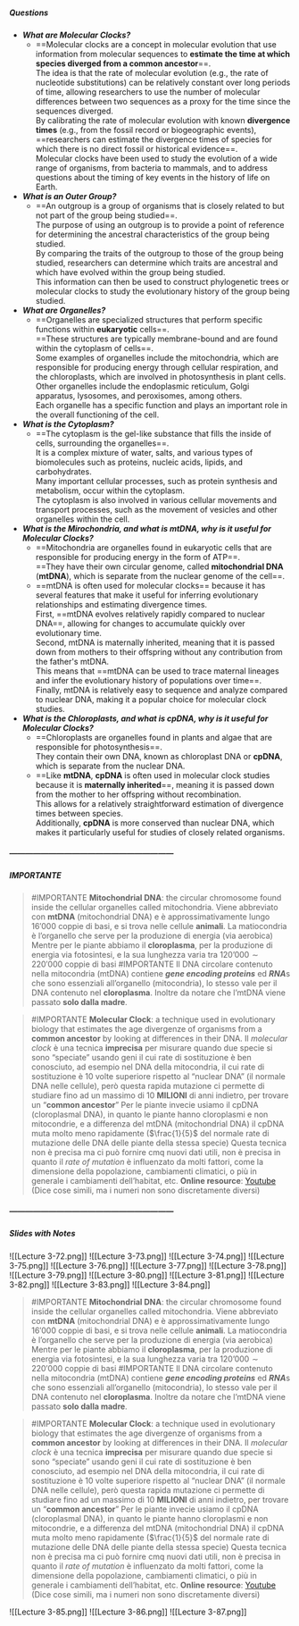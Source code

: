 ##### Questions
- ***What are Molecular Clocks?***
	- ==Molecular clocks are a concept in molecular evolution that use information from molecular sequences to **estimate the time at which species diverged from a common ancestor**==. <BR>The idea is that the rate of molecular evolution (e.g., the rate of nucleotide substitutions) can be relatively constant over long periods of time, allowing researchers to use the number of molecular differences between two sequences as a proxy for the time since the sequences diverged. <BR>By calibrating the rate of molecular evolution with known **divergence times** (e.g., from the fossil record or biogeographic events), ==researchers can estimate the divergence times of species for which there is no direct fossil or historical evidence==. <BR>Molecular clocks have been used to study the evolution of a wide range of organisms, from bacteria to mammals, and to address questions about the timing of key events in the history of life on Earth.
- ***What is an Outer Group?***
	- ==An outgroup is a group of organisms that is closely related to but not part of the group being studied==. <BR>The purpose of using an outgroup is to provide a point of reference for determining the ancestral characteristics of the group being studied. <br>By comparing the traits of the outgroup to those of the group being studied, researchers can determine which traits are ancestral and which have evolved within the group being studied. <br>This information can then be used to construct phylogenetic trees or molecular clocks to study the evolutionary history of the group being studied.
- ***What are Organelles?***
	- ==Organelles are specialized structures that perform specific functions within **eukaryotic** cells==. <br>==These structures are typically membrane-bound and are found within the cytoplasm of cells==. <br>Some examples of organelles include the mitochondria, which are responsible for producing energy through cellular respiration, and the chloroplasts, which are involved in photosynthesis in plant cells. <br>Other organelles include the endoplasmic reticulum, Golgi apparatus, lysosomes, and peroxisomes, among others. <br>Each organelle has a specific function and plays an important role in the overall functioning of the cell.
- ***What is the Cytoplasm?***
	- ==The cytoplasm is the gel-like substance that fills the inside of cells, surrounding the organelles==. <br>It is a complex mixture of water, salts, and various types of biomolecules such as proteins, nucleic acids, lipids, and carbohydrates. <br>Many important cellular processes, such as protein synthesis and metabolism, occur within the cytoplasm. <br>The cytoplasm is also involved in various cellular movements and transport processes, such as the movement of vesicles and other organelles within the cell.
- ***What is the Mirochondria, and what is mtDNA, why is it useful for Molecular Clocks?***
	- ==Mitochondria are organelles found in eukaryotic cells that are responsible for producing energy in the form of ATP==. <br>==They have their own circular genome, called **mitochondrial DNA** (**mtDNA**), which is separate from the nuclear genome of the cell==.
	- ==mtDNA is often used for molecular clocks== because it has several features that make it useful for inferring evolutionary relationships and estimating divergence times. <br>First, ==mtDNA evolves relatively rapidly compared to nuclear DNA==, allowing for changes to accumulate quickly over evolutionary time. <br>Second, mtDNA is maternally inherited, meaning that it is passed down from mothers to their offspring without any contribution from the father's mtDNA. <br>This means that ==mtDNA can be used to trace maternal lineages and infer the evolutionary history of populations over time==. <br>Finally, mtDNA is relatively easy to sequence and analyze compared to nuclear DNA, making it a popular choice for molecular clock studies.
- ***What is the Chloroplasts, and what is cpDNA, why is it useful for Molecular Clocks?***
	- ==Chloroplasts are organelles found in plants and algae that are responsible for photosynthesis==. <br>They contain their own DNA, known as chloroplast DNA or **cpDNA**, which is separate from the nuclear DNA.
	- ==Like **mtDNA**, **cpDNA** is often used in molecular clock studies because it is **maternally inherited**==, meaning it is passed down from the mother to her offspring without recombination. <br>This allows for a relatively straightforward estimation of divergence times between species. <br>Additionally, **cpDNA** is more conserved than nuclear DNA, which makes it particularly useful for studies of closely related organisms.

##### —————————————————————
##### IMPORTANTE

> #IMPORTANTE **Mitochondrial DNA**: the circular chromosome found inside the cellular organelles called mitochondria.
> Viene abbreviato con **mtDNA** (mitochondrial DNA) e è approssimativamente lungo $16'000$ coppie di basi, e si trova nelle cellule **animali**.
> La matiocondria è l’organello che serve per la produzione di energia (via aerobica)
> Mentre per le piante abbiamo il **cloroplasma**, per la produzione di energia via fotosintesi, e la sua lunghezza varia tra $120’000 \sim 220'000$ coppie di basi
> #IMPORTANTE Il DNA circolare contenuto nella mitocondria (mtDNA) contiene ***gene encoding proteins*** ed ***RNA***s che sono essenziali all’organello (mitocondria), lo stesso vale per il DNA contenuto nel **cloroplasma**.
> Inoltre da notare che l’mtDNA viene passato **solo dalla madre**.

> #IMPORTANTE **Molecular Clock**: a technique used in evolutionary biology that estimates the age divergenze of organisms from a **common ancestor** by looking at differences in their DNA.
> Il *molecular clock* è una tecnica **imprecisa** per misurare quando due specie si sono “speciate” usando geni il cui rate di sostituzione è ben conosciuto, ad esempio nel DNA della mitocondria, il cui rate di sostituzione è $10$ volte superiore rispetto al “nuclear DNA” (il normale DNA nelle cellule), però questa rapida mutazione ci permette di studiare fino ad un massimo di $10$ **MILIONI** di anni indietro, per trovare un “**common ancestor**”
> Per le piante invecie usiamo il cpDNA (cloroplasmal DNA), in quanto le piante hanno cloroplasmi e non mitocondrie, e a differenza del mtDNA (mitochondrial DNA) il cpDNA muta molto meno rapidamente ($\frac{1}{5}$ del normale rate di mutazione delle DNA delle piante della stessa specie)
> Questa tecnica non è precisa ma ci può fornire cmq nuovi dati utili, non è precisa in quanto il *rate of mutation* è influenzato da molti fattori, come la dimensione della popolazione, cambiamenti climatici, o più in generale i cambiamenti dell’habitat, etc.
> **Online resource**: [Youtube](https://www.youtube.com/watch?v=rMSVwWYXIjg) (Dice cose simili, ma i numeri non sono discretamente diversi)

##### —————————————————————
##### Slides with Notes
![[Lecture 3-72.png]] ![[Lecture 3-73.png]] ![[Lecture 3-74.png]] ![[Lecture 3-75.png]] ![[Lecture 3-76.png]] ![[Lecture 3-77.png]] ![[Lecture 3-78.png]] ![[Lecture 3-79.png]] ![[Lecture 3-80.png]] ![[Lecture 3-81.png]] ![[Lecture 3-82.png]] ![[Lecture 3-83.png]] ![[Lecture 3-84.png]]

> #IMPORTANTE **Mitochondrial DNA**: the circular chromosome found inside the cellular organelles called mitochondria.
> Viene abbreviato con **mtDNA** (mitochondrial DNA) e è approssimativamente lungo $16'000$ coppie di basi, e si trova nelle cellule **animali**.
> La matiocondria è l’organello che serve per la produzione di energia (via aerobica)
> Mentre per le piante abbiamo il **cloroplasma**, per la produzione di energia via fotosintesi, e la sua lunghezza varia tra $120’000 \sim 220'000$ coppie di basi
> #IMPORTANTE Il DNA circolare contenuto nella mitocondria (mtDNA) contiene ***gene encoding proteins*** ed ***RNA***s che sono essenziali all’organello (mitocondria), lo stesso vale per il DNA contenuto nel **cloroplasma**.
> Inoltre da notare che l’mtDNA viene passato **solo dalla madre**.

> #IMPORTANTE **Molecular Clock**: a technique used in evolutionary biology that estimates the age divergenze of organisms from a **common ancestor** by looking at differences in their DNA.
> Il *molecular clock* è una tecnica **imprecisa** per misurare quando due specie si sono “speciate” usando geni il cui rate di sostituzione è ben conosciuto, ad esempio nel DNA della mitocondria, il cui rate di sostituzione è $10$ volte superiore rispetto al “nuclear DNA” (il normale DNA nelle cellule), però questa rapida mutazione ci permette di studiare fino ad un massimo di $10$ **MILIONI** di anni indietro, per trovare un “**common ancestor**”
> Per le piante invecie usiamo il cpDNA (cloroplasmal DNA), in quanto le piante hanno cloroplasmi e non mitocondrie, e a differenza del mtDNA (mitochondrial DNA) il cpDNA muta molto meno rapidamente ($\frac{1}{5}$ del normale rate di mutazione delle DNA delle piante della stessa specie)
> Questa tecnica non è precisa ma ci può fornire cmq nuovi dati utili, non è precisa in quanto il *rate of mutation* è influenzato da molti fattori, come la dimensione della popolazione, cambiamenti climatici, o più in generale i cambiamenti dell’habitat, etc.
> **Online resource**: [Youtube](https://www.youtube.com/watch?v=rMSVwWYXIjg) (Dice cose simili, ma i numeri non sono discretamente diversi)

![[Lecture 3-85.png]]
![[Lecture 3-86.png]]
![[Lecture 3-87.png]]
